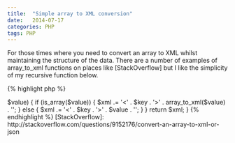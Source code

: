 ```yaml
---
title:  "Simple array to XML conversion"
date:   2014-07-17
categories: PHP
tags: PHP
---
```


For those times where you need to convert an array to XML whilst maintaining the structure of the data. There are a number of examples of array_to_xml functions on places like [StackOverflow] but I like the simplicity of my recursive function below.

{% highlight php %}
<?php
function array_to_xml($array) {
  $xml = '';
  foreach ($array as $key => $value) {
    if (is_array($value)) {
      $xml .= '<' . $key . '>' . array_to_xml($value) . '</' . $key . '>';
    }
    else {
      $xml .= '<' . $key . '>' . $value . '</' . $key . '>';
    }
  }
  return $xml;
}
{% endhighlight %}

[StackOverflow]: http://stackoverflow.com/questions/9152176/convert-an-array-to-xml-or-json
